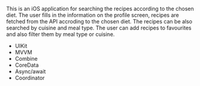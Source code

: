 This is an iOS application for searching the recipes according to the chosen diet. 
The user fills in the information on the profile screen, recipes are fetched from the API accroding to the chosen diet.
The recipes can be also searched by cuisine and meal type.
The user can add recipes to favourites and also filter them by meal type or cuisine.
 
- UIKit
- MVVM
- Combine
- CoreData
- Async/await
- Coordinator
